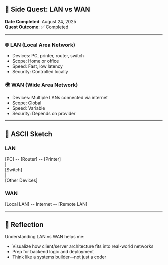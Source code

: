 ## 🧭 Side Quest: LAN vs WAN  
**Date Completed**: August 24, 2025  
**Quest Outcome**: ✅ Completed  

---

### 🌐 LAN (Local Area Network)
- Devices: PC, printer, router, switch  
- Scope: Home or office  
- Speed: Fast, low latency  
- Security: Controlled locally

### 🌍 WAN (Wide Area Network)
- Devices: Multiple LANs connected via internet  
- Scope: Global  
- Speed: Variable  
- Security: Depends on provider

---

## 🧱 ASCII Sketch

### LAN  
[PC] -- [Router] -- [Printer]  
         |  
      [Switch]  
         |  
     [Other Devices]

### WAN  
[Local LAN] -- Internet -- [Remote LAN]

---

## 🧠 Reflection

Understanding LAN vs WAN helps me:  
- Visualize how client/server architecture fits into real-world networks  
- Prep for backend logic and deployment  
- Think like a systems builder—not just a coder